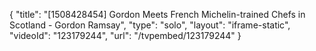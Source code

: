 {
    "title": "[1508428454] Gordon Meets French Michelin-trained Chefs in Scotland - Gordon Ramsay",
    "type": "solo",
    "layout": "iframe-static",
    "videoId": "123179244",
    "url": "\/tvpembed\/123179244"
}